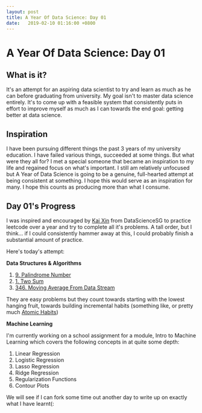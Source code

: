 ```yaml
---
layout: post
title: A Year Of Data Science: Day 01
date:   2019-02-10 01:16:00 +0800
---
```


# A Year Of Data Science: Day 01

## What is it?

It's an attempt for an aspiring data scientist to try and learn as much as he can before graduating from university. My goal isn't to master data science entirely. It's to come up with a feasible system that consistently puts in effort to improve myself as much as I can towards the end goal: getting better at data science.

## Inspiration

I have been pursuing different things the past 3 years of my university education. I have failed various things, succeeded at some things. But what were they all for? I met a special someone that became an inspiration to my life and regained focus on what's important. I still am relatively unfocused but A Year of Data Science is going to be a genuine, full-hearted attempt at being consistent at something. I hope this would serve as an inspiration for many. I hope this counts as producing more than what I consume.

## Day 01's Progress

I was inspired and encouraged by [Kai Xin](https://www.linkedin.com/in/thiakx/?originalSubdomain=sg) from DataScienceSG to practice leetcode over a year and try to complete all it's problems. A tall order, but I think... if I could consistently hammer away at this, I could probably finish a substantial amount of practice.

Here's today's attempt:

**Data Structures & Algorithms**

1. [9. Palindrome Number](https://leetcode.com/problems/palindrome-number/)
2. [1. Two Sum](https://leetcode.com/problems/two-sum/)
3. [346. Moving Average From Data Stream](https://leetcode.com/problems/moving-average-from-data-stream/)

They are easy problems but they count towards starting with the lowest hanging fruit, towards building incremental habits (something like, or pretty much [Atomic Habits](https://jamesclear.com/atomic-habits))

**Machine Learning**

I'm currently working on a school assignment for a module, Intro to Machine Learning which covers the following concepts in at quite some depth:

1. Linear Regression
2. Logistic Regression
3. Lasso Regression
4. Ridge Regression
5. Regularization Functions
6. Contour Plots

We will see if I can fork some time out another day to write up on exactly what I have learnt(:
